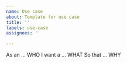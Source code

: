 ```yaml
---
name: Use case
about: Template for use case
title: ''
labels: use-case
assignees: ''

---
```


As an <actor>       … WHO
I want a <feature>  … WHAT
So that <benefit>   … WHY
